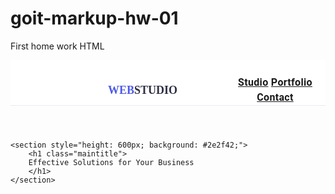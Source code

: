 # goit-markup-hw-01
First home work HTML


<!DOCTYPE html>
<html lang="en">
<head>
    <meta charset="UTF-8">
    <meta name="viewport" content="width=device-width, initial-scale=1.0">
    <link rel="preconnect" href="https://fonts.gstatic.com">
    <link href="https://fonts.googleapis.com/css2?family=Raleway:wght@400;700&display=swap" rel="stylesheet"> 
    <link href="https://fonts.googleapis.com/css2?family=Roboto:wght@400;700&display=swap" rel="stylesheet">
    <title>WebStudio</title>
    <style>
        .logo1 {
            color: #4D5AE5;
            font-family: Raleway;
            font-size: 18px;
            font-weight: bold;
            margin-top: 25.5px;
            margin-left: 156px;
            margin-buttom: 25.5px;
        }
        .logo2 {
            color: #2E2F42;
            font-family: Raleway;
            font-size: 18px;
            font-weight: bold;
            margin-top: 25.5px;
            margin-left: 0px;
            margin-buttom: 25.5px;
        }
        .navigator {
            color: #2E2F42;
            font: 500 16px / 1.5 "Roboto", sans-serif;
			letter-spacing: 0.02em;
			color: #2e2f42;
            weight: Medium;
            font-size: 16px;
            font-weight: bold;
            margin-top: 24px;
            margin-buttom: 24px;
            margin-left: 76px;
        }
        .maintitle{
        	font: 700 56px / 1.07143 "Roboto", sans-serif;
			letter-spacing: 0.02em;
			text-align: center;
			color: #fff;
            margin-top: 0px;
            margin-left: auto;
    		margin-right: auto;
            padding-top: 188px;
            width: 34%;
        }
    </style>
</head>
<body>
<header>
    <div style="display: flex; align-items: center; border-bottom: 1px solid #e7e9fc; height: 72px; background: #fff;">
    <!--<div style="justify-content: space-between;"> -->
        <a class="logo1">WEB</a>
        <a class="logo2">STUDIO</a>
        <nav class="navigator">
            <a href="">Studio</a>
            <a href="">Portfolio</a>
            <a href="">Contact</a>
        </nav>
    <!--</div>-->
    </div>
</header>

	<section style="height: 600px; background: #2e2f42;">
    	<h1 class="maintitle">
    	Effective Solutions for Your Business
    	</h1>
    </section>
</body>
</html>